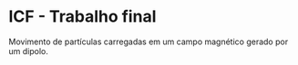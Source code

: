 # ICF - Trabalho final
Movimento de partículas carregadas em um campo magnético gerado por um dipolo.
